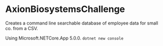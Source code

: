 # AxionBiosystemsChallenge
Creates a command line searchable database of employee data for small co. from a CSV.

Using Microsoft.NETCore.App 5.0.0. 
```dotnet new console```
